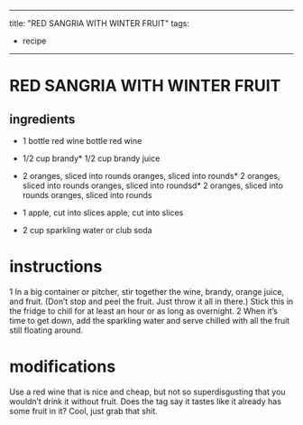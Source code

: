 

	
---
title: "RED SANGRIA WITH WINTER FRUIT"
tags:
  - recipe
---
# RED SANGRIA WITH WINTER FRUIT
## ingredients
* 1 bottle red wine bottle red wine
* 1/2 cup brandy* 1/2 cup brandy juice

* 2 oranges, sliced into rounds oranges, sliced into rounds* 2 oranges, sliced into rounds oranges, sliced into roundsd* 2 oranges, sliced into rounds oranges, sliced into rounds
* 1 apple, cut into slices apple, cut into slices

* 2 cup sparkling water or club soda

# instructions
1 In a big container or pitcher, stir together the wine, brandy, orange juice, and fruit. (Don’t stop and peel the fruit. Just throw it all in there.) Stick this in the fridge to chill for at least an hour or as long as overnight.
2 When it’s time to get down, add the sparkling water and serve chilled with all the fruit still floating around.

# modifications

Use a red wine that is nice and cheap, but not so superdisgusting that you wouldn’t drink it without fruit. Does the tag say it tastes like it already has some fruit in it? Cool, just grab that shit.
	

